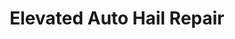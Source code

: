---
title: "Elevated Auto Hail Repair"
url: /centennial/elevated-auto-hail-repair/
shop: car repair
---